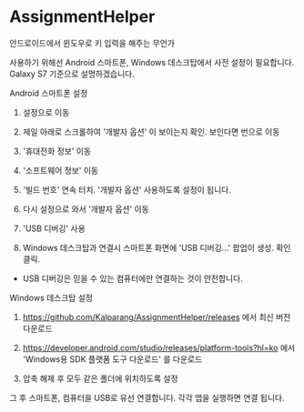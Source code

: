 # AssignmentHelper
안드로이드에서 윈도우로 키 입력을 해주는 무언가

사용하기 위해선 Android 스마트폰, Windows 데스크탑에서 사전 설정이 필요합니다.
Galaxy S7 기준으로 설명하겠습니다.

Android 스마트폰 설정

1. 설정으로 이동

2. 제일 아래로 스크롤하여 '개발자 옵션' 이 보이는지 확인. 보인다면 번으로 이동

3. '휴대전화 정보' 이동

4. '소프트웨어 정보' 이동

5. '빌드 번호' 연속 터치. '개발자 옵션' 사용하도록 설정이 됩니다.

6. 다시 설정으로 와서 '개발자 옵션' 이동

7. 'USB 디버깅' 사용

8. Windows 데스크탑과 연결시 스마트폰 화면에 'USB 디버깅...' 팝업이 생성. 확인 클릭.

* USB 디버깅은 믿을 수 있는 컴퓨터에만 연결하는 것이 안전합니다.


Windows 데스크탑 설정

1. https://github.com/Kalparang/AssignmentHelper/releases 에서 최신 버전 다운로드

2. https://developer.android.com/studio/releases/platform-tools?hl=ko 에서 'Windows용 SDK 플랫폼 도구 다운로드' 를 다운로드

3. 압축 해제 후 모두 같은 폴더에 위치하도록 설정

그 후 스마트폰, 컴퓨터을 USB로 유선 연결합니다.
각각 앱을 실행하면 연결 됩니다.

